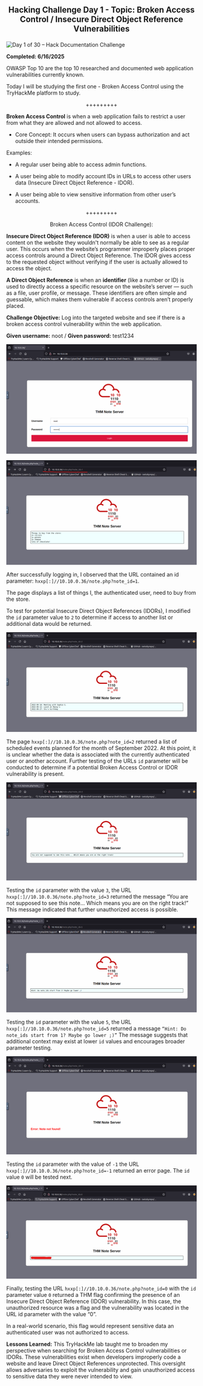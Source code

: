 **<p align="center">Hacking Challenge Day 1 - Topic: Broken Access Control / Insecure Direct Object Reference Vulnerabilities</p>**
---
![Day 1 of 30 – Hack Documentation Challenge](https://img.shields.io/badge/Day%201%20of%2030-Hack%20Documentation%20Challenge-crimson?style=for-the-badge&logo=tryhackme)

**Completed: 6/16/2025**

OWASP Top 10 are the top 10 researched and documented web application vulnerabilities currently known.

Today I will be studying the first one - Broken Access Control using the TryHackMe platform to study.

<p align="center">+++++++++</p>

**Broken Access Control** is when a web application fails to restrict a user from what they are allowed and not allowed to access.

- Core Concept: It occurs when users can bypass authorization and act outside their intended permissions.

Examples:
- A regular user being able to access admin functions.

- A user being able to modify account IDs in URLs to access other users data (Insecure Direct Object Reference - IDOR).

- A user being able to view sensitive information from other user’s accounts.

<p align="center">+++++++++</p>

<p align="center">Broken Access Control (IDOR Challenge):</p>

**Insecure Direct Object Reference (IDOR)** is when a user is able to access content on the website they wouldn't normally be able to see as a regular user. This occurs when the website’s programmer improperly places proper access controls around a Direct Object Reference. The IDOR gives access to the requested object without verifying if the user is actually allowed to access the object.

**A Direct Object Reference** is when an **identifier** (like a number or ID) is used to directly access a specific resource on the website’s server — such as a file, user profile, or message. These identifiers are often simple and guessable, which makes them vulnerable if access controls aren’t properly placed.

**Challenge Objective:** Log into the targeted website and see if there is a broken access control vulnerability within the web application.

**Given username:** noot / **Given password:** test1234

![Alt text](https://github.com/chaiexe/TryHackMe-Write-ups/blob/main/Broken%20Access%20Control%20Write-Up/Images/Screenshot%201.png)

![Alt text](https://github.com/chaiexe/TryHackMe-Write-ups/blob/main/Broken%20Access%20Control%20Write-Up/Images/Screenshot%202.png)

After successfully logging in, I observed that the URL contained an id parameter: `hxxp[:]//10.10.0.36/note.php?note_id=1`.

The page displays a list of things I, the authenticated user, need to buy from the store. 

To test for potential Insecure Direct Object References (IDORs), I modified the `id` parameter value to `2` to determine if access to another list or additional data would be returned.

![Alt text](https://github.com/chaiexe/TryHackMe-Write-ups/blob/main/Broken%20Access%20Control%20Write-Up/Images/Screenshot%203.png)

The page `hxxp[:]//10.10.0.36/note.php?note_id=2` returned  a list of scheduled events planned for the month of September 2022. At this point, it is unclear whether the data is associated with the currently authenticated user or another account. Further testing of the URLs `id` parameter will be conducted to determine if a potential Broken Access Control or IDOR vulnerability is present.

![Alt text](https://github.com/chaiexe/TryHackMe-Write-ups/blob/main/Broken%20Access%20Control%20Write-Up/Images/Screenshot%204.png)

Testing the `id` parameter with the value `3`, the URL `hxxp[:]//10.10.0.36/note.php?note_id=3` returned the message  “You are not supposed to see this note... Which means you are on the right track!” This message indicated that further unauthorized access is possible.

![Alt text](https://github.com/chaiexe/TryHackMe-Write-ups/blob/main/Broken%20Access%20Control%20Write-Up/Images/Screenshot%205.png)

Testing the `id` parameter with the value `5`, the URL `hxxp[:]//10.10.0.36/note.php?note_id=5` returned a message `“Hint: Do note_ids start from 1? Maybe go lower ;)”` The message suggests that additional context may exist at lower `id`  values and encourages broader parameter testing.

![Alt text](https://github.com/chaiexe/TryHackMe-Write-ups/blob/main/Broken%20Access%20Control%20Write-Up/Images/Screenshot%206.png)

Testing the `id` parameter with the value of `-1` the URL `hxxp[:]//10.10.0.36/note.php?note_id=-1` returned an error page. The `id` value `0` will be tested next.

![Alt text](https://github.com/chaiexe/TryHackMe-Write-ups/blob/main/Broken%20Access%20Control%20Write-Up/Images/Screenshot%207.png)

Finally, testing the URL `hxxp[:]//10.10.0.36/note.php?note_id=0` with the `id` parameter value `0` returned a THM flag confirming the presence of an Insecure Direct Object Reference (IDOR) vulnerability. In this case, the unauthorized resource was a flag and the vulnerability was located in the URL id parameter with the value “0”.

In a real-world scenario, this flag would represent sensitive data an authenticated user was not authorized to access.

**Lessons Learned:**
This TryHackMe lab taught me to broaden my perspective when searching for Broken Access Control vulnerabilities or IDORs. These vulnerabilities exist when developers improperly code a website and leave Direct Object References unprotected. This oversight allows adversaries to exploit the vulnerability and gain unauthorized access to sensitive data they were never intended to view.
